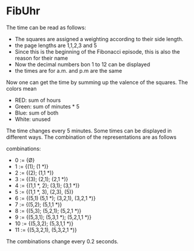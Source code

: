 # FibUhr

The time can be read as follows:
* The squares are assigned a weighting according to their side length.
* the page lengths are 1,1,2,3 and 5
* Since this is the beginning of the Fibonacci episode, this is also the reason for their name
* Now the decimal numbers bon 1 to 12 can be displayed
* the times are for a.m. and p.m are the same

Now one can get the time by summing up the valence of the squares. The colors mean

* RED: sum of hours
* Green: sum of minutes * 5
* Blue: sum of both
* White: unused

The time changes every 5 minutes.
Some times can be displayed in different ways. The combination of the representations are as follows

combinations:
  *  0 := {Ø}
  *  1 := {(1); (1 *)}
  *  2 := {(2); (1,1 *)}
  *  3 := {(3); (2,1); (2,1 *)}
  *  4 := {(1,1 *, 2); (3,1); (3,1 *)}
  *  5 := {(1,1 *, 3), (2,3), (5)}
  *  6 := {(5,1) (5,1 *); (3,2,1), (3,2,1 *)}
  *  7 := {(5,2); (5,1,1 *)}
  *  8 := {(5,3); (5,2,1); (5,2,1 *)}
  *  9 := {(5,3,1); (5,3,1 *); (5,2,1,1 *)}
  * 10 := {(5,3,2); (5,3,1,1 *)}
  * 11 := {(5,3,2,1), (5,3,2,1 *)}

The combinations change every 0.2 seconds.
